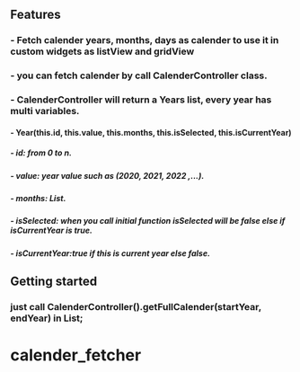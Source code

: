 
## Features
### - Fetch calender years, months, days as calender to use it in custom widgets as listView and gridView 
### - you can fetch calender by call CalenderController class.
### - CalenderController will return a Years list, every year has multi variables.
####    - Year(this.id, this.value, this.months, this.isSelected, this.isCurrentYear)
#####       - id: from 0 to n.
#####       - value: year value such as (2020, 2021, 2022 ,...).
#####       - months: List<Month>.
#####       - isSelected: when you call initial function isSelected will be false else if isCurrentYear is true.
#####       - isCurrentYear:true if this is current year else false.

## Getting started
### just call CalenderController().getFullCalender(startYear, endYear) in List<Year>;


# calender_fetcher
